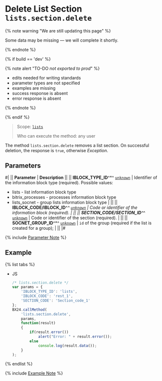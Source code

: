 # Delete List Section `lists.section.delete`

{% note warning "We are still updating this page" %}

Some data may be missing — we will complete it shortly.

{% endnote %}

{% if build == 'dev' %}

{% note alert "TO-DO _not exported to prod_" %}

- edits needed for writing standards
- parameter types are not specified
- examples are missing
- success response is absent
- error response is absent

{% endnote %}

{% endif %}

> Scope: [`lists`](../../scopes/permissions.md)
>
> Who can execute the method: any user

The method `lists.section.delete` removes a list section. On successful deletion, the response is `true`, otherwise *Exception*.

## Parameters

#|
|| **Parameter** | **Description** ||
|| **IBLOCK_TYPE_ID**^*^
[`unknown`](../../data-types.md) | Identifier of the information block type (required). Possible values: 
- lists - list information block type 
- bitrix_processes - processes information block type 
- lists_socnet - group lists information block type | ||
|| **IBLOCK_CODE/IBLOCK_ID**^*^
[`unknown`](../../data-types.md) | Code or identifier of the information block (required). | ||
|| **SECTION_CODE/SECTION_ID**^*^
[`unknown`](../../data-types.md) | Code or identifier of the section (required). | ||
|| **SOCNET_GROUP_ID**^*^
[`unknown`](../../data-types.md) | `id` of the group (required if the list is created for a group); | ||
|#

{% include [Parameter Note](../../../_includes/required.md) %}

## Example

{% list tabs %}

- JS

    ```js
    /* lists.section.delete */
    var params = {
        'IBLOCK_TYPE_ID': 'lists',
        'IBLOCK_CODE': 'rest_1',
        'SECTION_CODE': 'Section_code_1'
    };
    BX24.callMethod(
        'lists.section.delete',
        params,
        function(result)
        {
            if(result.error())
                alert("Error: " + result.error());
            else
                console.log(result.data());
        }
    );
    ```

{% endlist %}

{% include [Example Note](../../../_includes/examples.md) %}